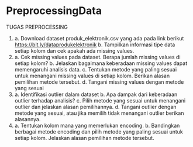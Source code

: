 # PreprocessingData

TUGAS PREPROCESSING
1. a. Download dataset produk_elektronik.csv yang ada pada link berikut
https://bit.ly/dataprodukelektronik
b. Tampilkan informasi tipe data setiap kolom dan cek apakah ada missing values.
2. a. Cek missing values pada dataset. Berapa jumlah missing values di setiap kolom?
b. Jelaskan bagaimana keberadaan missing values dapat memengaruhi analisis data.
c. Tentukan metode yang paling sesuai untuk menangani missing values di setiap 
kolom. Berikan alasan pemilihan metode tersebut.
d. Tangani missing values dengan metode yang sesuai
3. a. Identifikasi outlier dalam dataset
b. Apa dampak dari keberadaan outlier terhadap analisis?
c. Pilih metode yang sesuai untuk menangani outlier dan jelaskan alasan pemilihannya.
d. Tangani outlier dengan metode yang sesuai, atau jika memilih tidak menangani 
outlier berikan alasannya.
4. a. Tentukan kolom mana yang memerlukan encoding.
b. Bandingkan berbagai metode encoding dan pilih metode yang paling sesuai untuk 
setiap kolom. Jelaskan alasan pemilihan metode tersebut.
